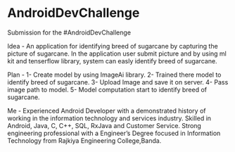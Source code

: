 # AndroidDevChallenge
Submission for the #AndroidDevChallenge

Idea - An application for identifying breed of sugarcane by capturing the picture of sugarcane. In the application user submit picture and by using ml kit and tenserflow library, system can easly identify breed of sugarcane.

Plan - 
1- Create model by using ImageAi library.
2- Trained there model to identify breed of sugarcane.
3- Upload Image and save it on server.
4- Pass image path to model.
5- Model computation start to identify breed of sugarcane. 

Me - Experienced Android Developer with a demonstrated history of working in the information technology and services industry. Skilled in Android, Java, C, C++, SQL, RxJava and Customer Service. Strong engineering professional with a Engineer’s Degree focused in Information Technology from Rajkiya Engineering College,Banda. 
